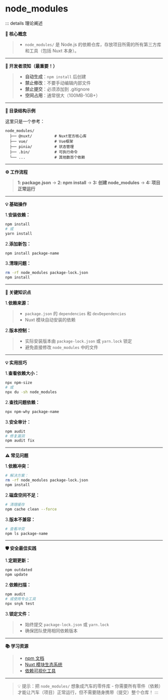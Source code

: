 # node_modules
::: details 理论阐述

  **🧠 核心概念**

  > - `node_modules/` 是 Node.js 的依赖仓库，存放项目所需的所有第三方库和工具（包括 Nuxt 本身）。
  ---
  **🚫 开发者须知（最重要！）**

  > - **自动生成**：`npm install` 后创建
  > - **禁止修改**：不要手动编辑内部文件
  > - **禁止提交**：必须添加到 .gitignore
  > - **空间占用**：通常很大（100MB-1GB+）
  ---
  **📁 目录结构示例**

  这里只是一个参考：
  ``` text
  node_modules/
    ├── @nuxt/          # Nuxt官方核心库
    ├── vue/            # Vue框架
    ├── pinia/          # 状态管理
    ├── .bin/           # 可执行命令
    └── ...             # 其他数百个依赖
  ```
  ---
  **⚙️ 工作流程**
  
  > **1: package.json** -> **2: npm install** -> **3: 创建 node_modules** -> **4: 项目正常运行**
  ---
  **💡 基础操作**
  
  1.**安装依赖：**
  ```bash
  npm install
  # 或
  yarn install
  ```

  2.**添加新包：**
  ```bash
  npm install package-name
  ```

  3.**清理问题：**
  ```bash
  rm -rf node_modules package-lock.json
  npm install
  ```
  ---
  **🌟 关键知识点**

  1.**依赖来源：**
  > - `package.json` 的 `dependencies` 和 `devDependencies`
  > - Nuxt 模块自动安装的依赖

  2.**版本控制：**
  > - 实际安装版本由 `package-lock.json` 或 `yarn.lock` 锁定
  > - 避免直接修改 `node_modules` 中的文件
  
  ---
  **💡 实用技巧**

  1.**查看依赖大小：**
  ```bash
  npx npm-size
  # 或
  npx du -sh node_modules
  ```

  2.**查找问题依赖：**
  ```bash
  npx npm-why package-name
  ```

  3.**安全审计：**
  ```bash
  npm audit
  # 修复漏洞
  npm audit fix
  ```
  ---
  **⚠️ 常见问题**

  1.**依赖冲突：**
  ```bash
  # 解决方案：
  rm -rf node_modules package-lock.json
  npm install
  ```

  2.**磁盘空间不足：**
  ```bash
  # 清理缓存
  npm cache clean --force
  ```

  3.**版本不兼容：**
  ```bash
  # 查看冲突
  npm ls package-name
  ```
  ---
  **🛡️ 安全最佳实践**

  1.**定期更新：**
  ```bash
  npm outdated
  npm update
  ```

  2.**依赖扫描：**
  ```bash
  npm audit
  # 或使用专业工具
  npx snyk test
  ```

  3.**锁定文件：**
  > - 始终提交 `package-lock.json` 或 `yarn.lock`
  > - 确保团队使用相同依赖版本
  ---
  **📚 学习资源**
  > - [npm 文档](https://docs.npmjs.com/)
  > - [Nuxt 模块生态系统](https://nuxt.com/modules)
  > - [依赖可视化工具](https://npmgraph.js.org/)
  ---
  > 💡 提示：把 `node_modules/` 想象成汽车的零件库 - 你需要所有零件（依赖）才能让汽车（项目）正常运行，但不需要随身携带（提交）整个仓库！
:::
  